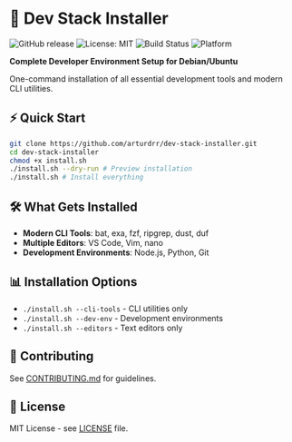 # 🚀 Dev Stack Installer

![GitHub release](https://img.shields.io/github/v/release/arturdrr/dev-stack-installer)
![License: MIT](https://img.shields.io/badge/License-MIT-blue.svg)
![Build Status](https://img.shields.io/github/actions/workflow/status/arturdrr/dev-stack-installer/test.yml)
![Platform](https://img.shields.io/badge/Platform-Debian%2FUbuntu-orange)

**Complete Developer Environment Setup for Debian/Ubuntu**

One-command installation of all essential development tools and modern CLI utilities.

## ⚡ Quick Start

```bash
git clone https://github.com/arturdrr/dev-stack-installer.git
cd dev-stack-installer
chmod +x install.sh
./install.sh --dry-run # Preview installation
./install.sh # Install everything
```

## 🛠️ What Gets Installed
- **Modern CLI Tools**: bat, exa, fzf, ripgrep, dust, duf
- **Multiple Editors**: VS Code, Vim, nano
- **Development Environments**: Node.js, Python, Git

## 📊 Installation Options
- `./install.sh --cli-tools` - CLI utilities only
- `./install.sh --dev-env` - Development environments
- `./install.sh --editors` - Text editors only

## 🤝 Contributing
See [CONTRIBUTING.md](CONTRIBUTING.md) for guidelines.

## 📄 License
MIT License - see [LICENSE](LICENSE) file.